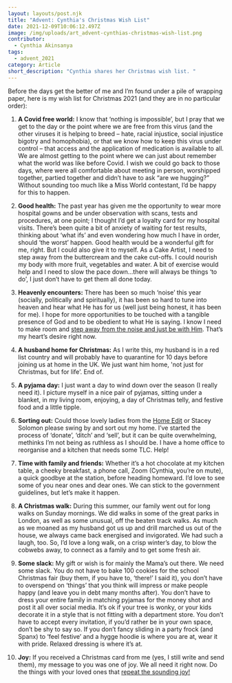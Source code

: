 ```yaml
---
layout: layouts/post.njk
title: "Advent: Cynthia's Christmas Wish List"
date: 2021-12-09T10:06:12.497Z
image: /img/uploads/art_advent-cynthias-christmas-wish-list.png
contributor:
  - Cynthia Akinsanya
tags:
  - advent_2021
category: Article
short_description: "Cynthia shares her Christmas wish list. "
---
```

Before the days get the better of me and I’m found under a pile of wrapping paper, here is my wish list for Christmas 2021 (and they are in no particular order):

1. **A Covid free world:** I know that ‘nothing is impossible’, but I pray that we get to the day or the point where we are free from this virus (and the other viruses it is helping to breed – hate, racial injustice, social injustice bigotry and homophobia), or that we know how to keep this virus under control – that access and the application of medication is available to all.  We are almost getting to the point where we can just about remember what the world was like before Covid.  I wish we could go back to those days, where were all comfortable about meeting in person, worshipped together, partied together and didn’t have to ask “are we hugging?”  Without sounding too much like a Miss World contestant, I’d be happy for this to happen.  


2. **Good health:** The past year has given me the opportunity to wear more hospital gowns and be under observation with scans, tests and procedures, at one point; I thought I’d get a loyalty card for my hospital visits. There’s been quite a bit of anxiety of waiting for test results, thinking about ‘what ifs’ and even wondering how much I have in order, should ‘the worst’ happen. Good health would be a wonderful gift for me, right. But I could also give it to myself. As a Cake Artist, I need to step away from the buttercream and the cake cut-offs. I could nourish my body with more fruit, vegetables and water. A bit of exercise would help and I need to slow the pace down...there will always be things ‘to do’, I just don’t have to get them all done today.


3. **Heavenly encounters:** There has been so much ‘noise’ this year (socially, politically and spiritually), it has been so hard to tune into heaven and hear what He has for us (well just being honest, it has been for me). I hope for more opportunities to be touched with a tangible presence of God and to be obedient to what He is saying. I know I need to make room and [step away from the noise and just be with Him](https://www.youtube.com/watch?v=rMsrfsg5I80). That’s my heart’s desire right now. 


4. **A husband home for Christmas:** As I write this, my husband is in a red list country and will probably have to quarantine for 10 days before joining us at home in the UK. We just want him home, 'not just for Christmas, but for life’.  End of. 


5. **A pyjama day:** I just want a day to wind down over the season (I really need it). I picture myself in a nice pair of pyjamas, sitting under a blanket, in my living room, enjoying, a day of Christmas telly, and festive food and a little tipple.


6. **Sorting out:** Could those lovely ladies from the [Home Edit](https://www.thehomeedit.com/) or Stacey Solomon please swing by and sort out my home.  I’ve started the process of ‘donate’, ‘ditch’ and ‘sell’, but it can be quite overwhelming, methinks I’m not being as ruthless as I should be.  I have a home office to reorganise and a kitchen that needs some TLC.  Help!


7. **Time with family and friends:** Whether it’s a hot chocolate at my kitchen table, a cheeky breakfast, a phone call, Zoom (Cynthia, you’re on mute), a quick goodbye at the station, before heading homeward. I’d love to see some of you near ones and dear ones. We can stick to the government guidelines, but let’s make it happen. 


8. **A Christmas walk:** During this summer, our family went out for long walks on Sunday mornings. We did walks in some of the great parks in London, as well as some unusual, off the beaten track walks. As much as we moaned as my husband got us up and drill marched us out of the house, we always came back energised and invigorated. We had such a laugh, too. So, I’d love a long walk, on a crisp winter’s day, to blow the cobwebs away, to connect as a family and to get some fresh air.


9. **Some slack:** My gift or wish is for mainly the Mama’s out there. We need some slack. You do not have to bake 100 cookies for the school Christmas fair (buy them, if you have to, ‘there!’ I said it), you don’t have to overspend on ‘things’ that you think will impress or make people happy (and leave you in debt many months after). You don’t have to dress your entire family in matching pyjamas for the money shot and post it all over social media. It’s ok if your tree is wonky, or your kids decorate it in a style that is not fitting with a department store. You don’t have to accept every invitation, if you’d rather be in your own space, don’t be shy to say so. If you don’t fancy sliding in a party frock (and Spanx) to ‘feel festive’ and a hygge hoodie is where you are at, wear it with pride. Relaxed dressing is where it’s at.


10. **Joy:** If you received a Christmas card from me (yes, I still write and send them), my message to you was one of joy. We all need it right now. Do the things with your loved ones that [repeat the sounding joy!](https://www.youtube.com/watch?v=LWHXch0pd4E)